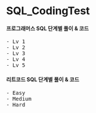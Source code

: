 # SQL_CodingTest
#### 프로그래머스 SQL 단계별 풀이 & 코드
<pre>
- Lv 1
- Lv 2
- Lv 3
- Lv 4
- Lv 5
</pre> 

#### 리트코드 SQL 단계별 풀이 & 코드

<pre>
- Easy
- Medium
- Hard
</pre> 
